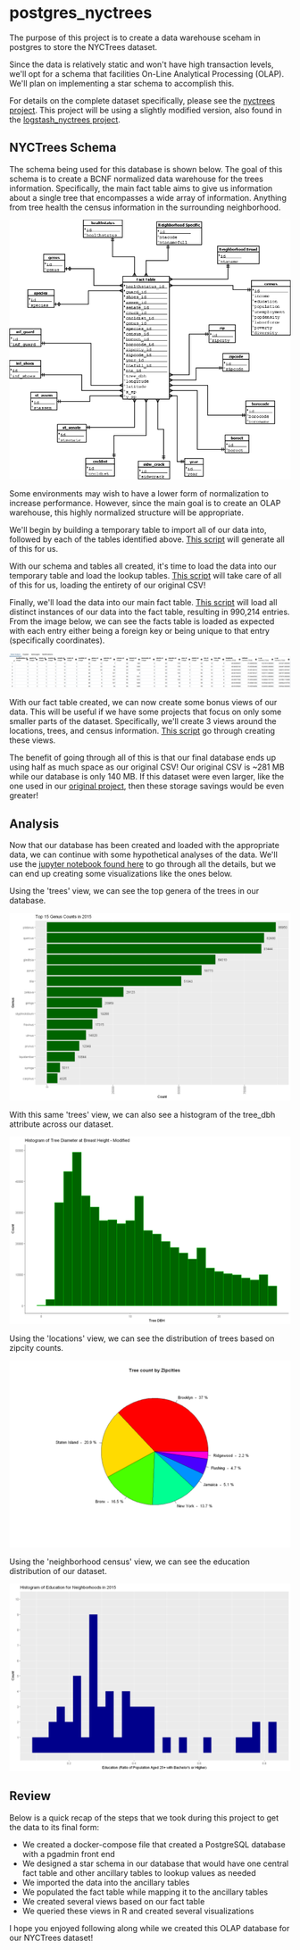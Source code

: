 # postgres_nyctrees
The purpose of this project is to create a data warehouse sceham in postgres to store the NYCTrees dataset. 

Since the data is relatively static and won't have high transaction levels, we'll opt for a schema that facilities On-Line Analytical Processing (OLAP). We'll plan on implementing a star schema to accomplish this. 

For details on the complete dataset specifically, please see the [nyctrees project](https://github.com/kbfoerster/nyctrees). This project will be using a slightly modified version, also found in the [logstash_nyctrees project](https://github.com/kbfoerster/logstash_nyctrees). 

## NYCTrees Schema

The schema being used for this database is shown below. The goal of this schema is to create a BCNF normalized data warehouse for the trees information. Specifically, the main fact table aims to give us information about a single tree that encompasses a wide array of information. Anything from tree health the census information in the surrounding neighborhood. 

![NYCTrees Schema](/Images/postgres_schema.png)

Some environments may wish to have a lower form of normalization to increase performance. However, since the main goal is to create an OLAP warehouse, this highly normalized structure will be appropriate. 

We'll begin by building a temporary table to import all of our data into, followed by each of the tables identified above. [This script](/code/schema_creation.sql) will generate all of this for us. 

With our schema and tables all created, it's time to load the data into our temporary table and load the lookup tables. [This script](/code/building_tables.sql) will take care of all of this for us, loading the entirety of our original CSV!

Finally, we'll load the data into our main fact table. [This script](/code/creating_facts_table.sql) will load all distinct instances of our data into the fact table, resulting in 990,214 entries. From the image below, we can see the facts table is loaded as expected with each entry either being a foreign key or being unique to that entry (specifically coordinates). 

![Facts Table Output](/Images/facts_output.PNG)

With our fact table created, we can now create some bonus views of our data. This will be useful if we have some projects that focus on only some smaller parts of the dataset. Specifically, we'll create 3 views around the locations, trees, and census information. [This script](/code/creating_views.sql) go through creating these views. 

The benefit of going through all of this is that our final database ends up using half as much space as our original CSV! Our original CSV is ~281 MB while our database is only 140 MB. If this dataset were even larger, like the one used in our [original project](https://github.com/kbfoerster/nyctrees), then these storage savings would be even greater! 

## Analysis

Now that our database has been created and loaded with the appropriate data, we can continue with some hypothetical analyses of the data. We'll use the [jupyter notebook found here](/code/database_analysis_notebook.ipynb) to go through all the details, but we can end up creating some visualizations like the ones below. 

Using the 'trees' view, we can see the top genera of the trees in our database. 

![Top Genera of NYCTrees](/Images/Top_Genera.png)

With this same 'trees' view, we can also see a histogram of the tree_dbh attribute across our dataset. 

![Tree Diameter at Breast Height Distribution](/Images/tree_dbh_histogram.png)

Using the 'locations' view, we can see the distribution of trees based on zipcity counts. 

![Top Zipcity by Count](/Images/Top_Zipcity_pie.png)

Using the 'neighborhood census' view, we can see the education distribution of our dataset. 

![Education histogram](/Images/education_histogram.png)

## Review

Below is a quick recap of the steps that we took during this project to get the data to its final form:
- We created a docker-compose file that created a PostgreSQL database with a pgadmin front end
- We designed a star schema in our database that would have one central fact table and other ancillary tables to lookup values as needed
- We imported the data into the ancillary tables
- We populated the fact table while mapping it to the ancillary tables
- We created several views based on our fact table
- We queried these views in R and created several visualizations

I hope you enjoyed following along while we created this OLAP database for our NYCTrees dataset! 
